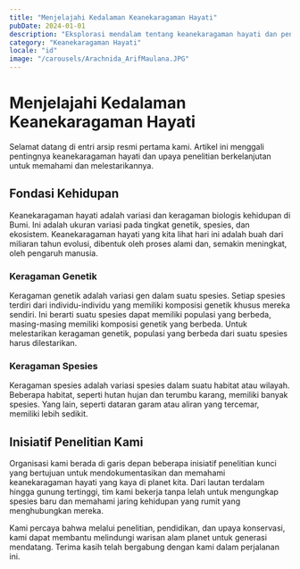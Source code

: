 ```yaml
---
title: "Menjelajahi Kedalaman Keanekaragaman Hayati"
pubDate: 2024-01-01
description: "Eksplorasi mendalam tentang keanekaragaman hayati dan pentingnya bagi masa depan planet kita."
category: "Keanekaragaman Hayati"
locale: "id"
image: "/carousels/Arachnida_ArifMaulana.JPG"
---
```


# Menjelajahi Kedalaman Keanekaragaman Hayati

Selamat datang di entri arsip resmi pertama kami. Artikel ini menggali pentingnya keanekaragaman hayati dan upaya penelitian berkelanjutan untuk memahami dan melestarikannya.

## Fondasi Kehidupan

Keanekaragaman hayati adalah variasi dan keragaman biologis kehidupan di Bumi. Ini adalah ukuran variasi pada tingkat genetik, spesies, dan ekosistem. Keanekaragaman hayati yang kita lihat hari ini adalah buah dari miliaran tahun evolusi, dibentuk oleh proses alami dan, semakin meningkat, oleh pengaruh manusia.

### Keragaman Genetik

Keragaman genetik adalah variasi gen dalam suatu spesies. Setiap spesies terdiri dari individu-individu yang memiliki komposisi genetik khusus mereka sendiri. Ini berarti suatu spesies dapat memiliki populasi yang berbeda, masing-masing memiliki komposisi genetik yang berbeda. Untuk melestarikan keragaman genetik, populasi yang berbeda dari suatu spesies harus dilestarikan.

### Keragaman Spesies

Keragaman spesies adalah variasi spesies dalam suatu habitat atau wilayah. Beberapa habitat, seperti hutan hujan dan terumbu karang, memiliki banyak spesies. Yang lain, seperti dataran garam atau aliran yang tercemar, memiliki lebih sedikit.

## Inisiatif Penelitian Kami

Organisasi kami berada di garis depan beberapa inisiatif penelitian kunci yang bertujuan untuk mendokumentasikan dan memahami keanekaragaman hayati yang kaya di planet kita. Dari lautan terdalam hingga gunung tertinggi, tim kami bekerja tanpa lelah untuk mengungkap spesies baru dan memahami jaring kehidupan yang rumit yang menghubungkan mereka.

Kami percaya bahwa melalui penelitian, pendidikan, dan upaya konservasi, kami dapat membantu melindungi warisan alam planet untuk generasi mendatang. Terima kasih telah bergabung dengan kami dalam perjalanan ini.
